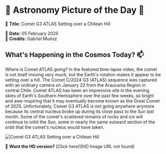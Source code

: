# 🌌 **Astronomy Picture of the Day** 🌌

🔭 **Title:** Comet G3 ATLAS Setting over a Chilean Hill
  
📅 **Date:** 05 February 2025  
📸 **Credits:** 
Gabriel Muñoz
  

## **What's Happening in the Cosmos Today?** 📫

Where is Comet ATLAS going? In the featured time-lapse video, the comet is not itself moving very much, but the Earth's rotation makes it appear to be setting over a hill. The Comet C/2024 G3 (ATLAS) sequence was captured with an ordinary camera on January 22 from the Araucanía Region in central Chile. Comet ATLAS has been an impressive site in the evening skies of Earth's Southern Hemisphere over the past few weeks, so bright and awe-inspiring that it may eventually become known as the Great Comet of 2025. Unfortunately, Comet G3 ATLAS is not going anywhere anymore because its central nucleus broke up during its close pass to the Sun last month. Some of the comet's scattered remains of rocks and ice will continue to orbit the Sun, some in nearly the same outward section of the orbit that the comet's nucleus would have taken.


![Comet G3 ATLAS Setting over a Chilean Hill
](https://www.youtube.com/embed/nt5j0NiVesQ)

🌠 **Want the HD version?** [Click here!](HD Image URL not found)
